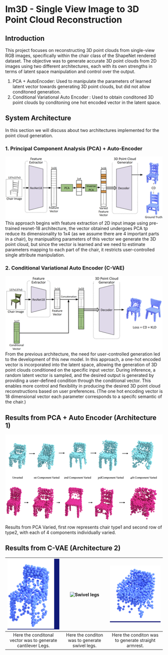 # Im3D - Single View Image to 3D Point Cloud Reconstruction 

## Introduction
This project focuses on reconstructing 3D point clouds from single-view RGB images, specifically within the chair class of the ShapeNet rendered dataset. The objective was to generate accurate 3D point clouds from 2D images using two different architectures, each with its own strengths in terms of latent space manipulation and control over the output. 
1. PCA + AutoEncoder: Used to manipulate the parameters of learned latent vector towards generating 3D point clouds, but did not allow conditoned generation.
2. Conditional Variational Auto Encoder : Used to obtain conditoned 3D point clouds by conditoning one hot encoded vector in the latent space.

## System Architecture 
In this section we will discuss about two architectures implemented for the point cloud generation.
### 1. Principal Component Analysis (PCA) + Auto-Encoder
![PCA + Auto Encoder](https://github.com/Jatinkalal/IM3D/blob/main/Images/architecture_pca.png)
This approach begins with feature extraction of 2D input image using pre-trained resnet-18 architecture, the vector obtained undergoes PCA tp reduce its dimensionality to 1x4 (as we assume there are 4 important parts in a chair), by manipualting parameters of this vector we generate the 3D point cloud, but since the vector is learned and we need to estimate parameters mapping to each part of the chair, it restricts user-controlled single attribute manipulation.

### 2. Conditional Variational Auto Encoder (C-VAE)
![C-VAE](https://github.com/Jatinkalal/IM3D/blob/main/Images/Archiecture.png)
From the previous architecture, the need for user-controlled generation led to the development of this new model. In this approach, a one-hot encoded vector is incorporated into the latent space, allowing the generation of 3D point clouds conditioned on the specific input vector. During inference, a random latent vector is sampled, and the desired output is generated by providing a user-defined condition through the conditional vector. This enables more control and flexibility in producing the desired 3D point cloud reconstructions based on user preferences.
(The one hot encoding vector is 18 dimensional vector each parameter corresponds to a specifc semantic of the chair.)

## Results from PCA + Auto Encoder (Architecture 1)
![PCA + Auto Encoder](https://github.com/Jatinkalal/IM3D/blob/main/Images/last_moment.003.png)
Results from PCA Varied, first row represents chair type1 and second row of type2, with each of 4 components individually varied.

## Results from C-VAE (Architecture 2)

| ![Cantilever legs](https://github.com/Jatinkalal/IM3D/blob/main/Images/ezgif-3-f385cc73ac-2.gif) | ![Swivel legs](https://github.com/Jatinkalal/IM3D/blob/main/Images/Swivel.gif) | ![Straight Armrest](https://github.com/Jatinkalal/IM3D/blob/main/Images/ezgif-2-98effdb0b7.gif) |
|:--------------------------:|:--------------------------:|:--------------------------:|
| Here the conditonal vector was to generate cantilever Legs.           | Here the conditon was to generate swivel legs.           | Here the conditon was to generate straight armrest.           |















